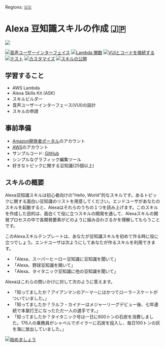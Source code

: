 Regions: [🇺🇸](../../tree/en-US)

# Alexa 豆知識スキルの作成 🇯🇵

<img src="https://m.media-amazon.com/images/G/01/mobile-apps/dex/alexa/alexa-skills-kit/tutorials/quiz-game/header._TTH_.png" />

[![音声ユーザーインターフェイス](https://m.media-amazon.com/images/G/01/mobile-apps/dex/alexa/alexa-skills-kit/jp/tutorials/navigation/1-off.png)](instructions/1-voice-user-interface.md)
[![Lambda 関数](https://m.media-amazon.com/images/G/01/mobile-apps/dex/alexa/alexa-skills-kit/jp/tutorials/navigation/2-off.png)](instructions/2-lambda-function.md)
[![VUIとコードを接続する](https://m.media-amazon.com/images/G/01/mobile-apps/dex/alexa/alexa-skills-kit/jp/tutorials/navigation/3-off.png)](instructions/3-connect-vui-to-code.md)
[![テスト](https://m.media-amazon.com/images/G/01/mobile-apps/dex/alexa/alexa-skills-kit/jp/tutorials/navigation/4-off.png)](instructions/4-testing.md)
[![カスタマイズ](https://m.media-amazon.com/images/G/01/mobile-apps/dex/alexa/alexa-skills-kit/jp/tutorials/navigation/5-off.png)](instructions/5-customization.md)
[![スキルの公開](https://m.media-amazon.com/images/G/01/mobile-apps/dex/alexa/alexa-skills-kit/jp/tutorials/navigation/6-off.png)](instructions/6-publication.md)

## 学習すること
*  AWS Lambda
*  Alexa Skills Kit (ASK)
*  スキルビルダー
*  音声ユーザーインターフェース(VUI)の設計
*  スキルの申請

## 事前準備
*  [Amazon開発者ポータル](http://developer.amazon.com)のアカウント
*  [AWS](http://aws.amazon.com/)のアカウント
*  サンプルコード: [GitHub](src/index.js)
*  シンプルなグラフィック編集ツール
*  好きなトピックに関する豆知識(25個以上)

## スキルの概要
Alexa豆知識スキルは初心者向けの"Hello, World"的なスキルです。あるトピックに関する面白い豆知識のリストを用意してください。エンドユーザがあなたのスキルを起動すると、Alexaはそれらのうちの１つを読み上げます。このスキルを作成した目的は、面白くて役に立つスキルの開発を通して、Alexaスキルの開発プロセスの中で各開発要素がどのように組み合わさるかを理解してもらうことです。

このAlexaスキルテンプレートは、あなたが豆知識スキルを初めて作る時に役に立つでしょう。エンドユーザは次ようにしてあなたが作るスキルを利用できます。

*  「Alexa、スーパーヒーロー豆知識に豆知識を聞いて」
*  「Alexa、野球豆知識を開いて」
*  「Alexa、タイタニック豆知識に他の豆知識を聞いて」

Alexaはこれらの問いかけに対して次のように答えます。

*  「知ってましたか？アイアンマンのアーマーにはかつてローラースケートがついていました。」
*  「知ってましたか？ラルフ・カイナーはメジャーリーグデビュー後、七年連続で本塁打王になったただ一人の選手です。」
*  「知ってましたか？タイタニック号は一日に600トンの石炭を消費しました。176人の乗務員がシャベルでボイラーに石炭を投入し、毎日100トンの灰を海に放出していました。」

<!--このスキルの動作例を見たい場合は、[Alexaスキルストア](http://amazon.com/skills)から[Gloucester Facts](https://www.amazon.com/Robert-McCauley-Gloucester-Facts/dp/B01I5MOIA2/)を有効化して使ってみてください。-->

[![始めましょう](https://m.media-amazon.com/images/G/01/mobile-apps/dex/alexa/alexa-skills-kit/jp/tutorials/general/buttons/button_get_started.png)](instructions/1-voice-user-interface.md)
